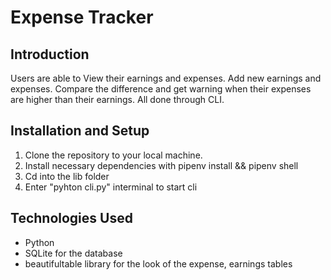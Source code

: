 # Expense Tracker

## Introduction

Users are able to View their earnings and expenses. Add new earnings and expenses. Compare the difference and get warning when their expenses are higher than their earnings. All done through CLI.

## Installation and Setup

1. Clone the repository to your local machine.
2. Install necessary dependencies with pipenv install && pipenv shell
3. Cd into the lib folder
4. Enter "pyhton cli.py" interminal to start cli

## Technologies Used
- Python
- SQLite for the database
- beautifultable library for the look of the expense, earnings tables
